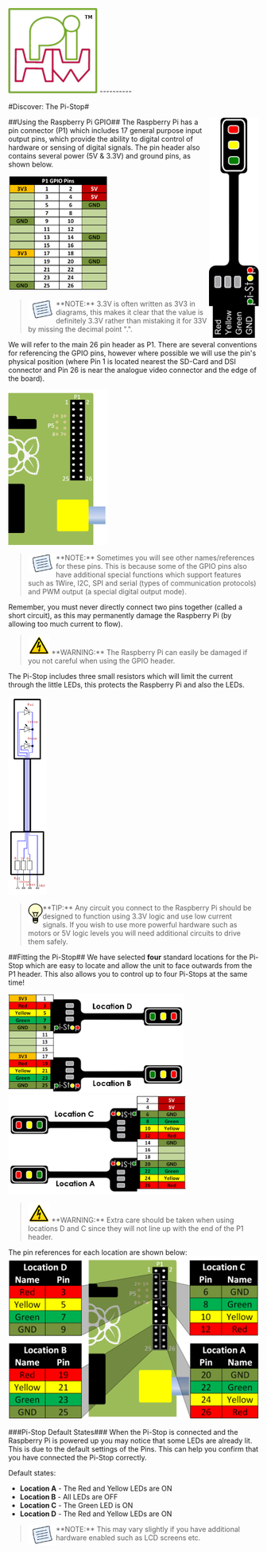 <img src="img/pihwlogotm.png" width=180 />
----------

#Discover: The Pi-Stop#




##Using the Raspberry Pi GPIO##
<img style="float:right" src="img/pi-stopsmbl.png" width=100/>
The Raspberry Pi has a pin connector (P1) which includes 17 general purpose input output pins, which provide the ability to digital control of hardware or sensing of digital signals.  The pin header also contains several power (5V & 3.3V) and ground pins, as shown below.

<img src="img/rpigpiobasicblack.png" width=200 />


> <img style="float:left" src="img/note.png" height=40/>
> **NOTE:**  3.3V is often written as 3V3 in diagrams, this makes it clear that the value is definitely 3.3V rather than mistaking it for 33V by missing the decimal point ".". 

We will refer to the main 26 pin header as P1.
There are several conventions for referencing the GPIO pins, however where possible we will use the pin's physical position (where Pin 1 is located nearest the SD-Card and DSI connector and Pin 26 is near the analogue video connector and the edge of the board).

<img src="img/RPiGPIOImage.png" width=200 />

><img style="float:left" src="img/note.png" height=40/>
> **NOTE:** Sometimes you will see other names/references for these pins. This is because some of the GPIO pins also have additional special functions which support features such as 1Wire, I2C, SPI and serial (types of communication protocols) and PWM output (a special digital output mode).

Remember, you must never directly connect two pins together (called a short circuit), as this may permanently damage the Raspberry Pi (by allowing too much current to flow).

><img src="img/warn.png" height=40/>
> **WARNING:** The Raspberry Pi can easily be damaged if you not careful when using the GPIO header.

The Pi-Stop includes three small resistors which will limit the current through the little LEDs, this protects the Raspberry Pi and also the LEDs.

<img src="img/TrafficLightsPiStop.png" height=400>

><img style="float:left" src="img/idea.png" height=40/>
> **TIP:** 
>Any circuit you connect to the Raspberry Pi should be designed to function using 3.3V logic and use low current signals.  If you wish to use more powerful hardware such as motors or 5V logic levels you will need additional circuits to drive them safely.
   

##Fitting the Pi-Stop##
We have selected **four** standard locations for the Pi-Stop which are easy to locate and allow the unit to face outwards from the P1 header.  This also allows you to control up to four Pi-Stops at the same time!

<img src="img/gpioconnections01.png" height=200 />

<img  src="img/gpioconnections02.png" height=200 />


><img src="img/warn.png" height=40/>
> **WARNING:** Extra care should be taken when using locations D and C since they will not line up with the end of the P1 header.

The pin references for each location are shown below:
<img src="img/PiStopLocations.png" width=700 />

###Pi-Stop Default States###
When the Pi-Stop is connected and the Raspberry Pi is powered up you may notice that some LEDs are already lit.  This is due to the default settings of the Pins.  This can help you confirm that you have connected the Pi-Stop correctly.

Default states:

- **Location A** - The Red and Yellow LEDs are ON
- **Location B** - All LEDs are OFF
- **Location C** - The Green LED is ON
- **Location D** - The Red and Yellow LEDs are ON

><img style="float:left" src="img/note.png" height=40/>
> **NOTE:** This may vary slightly if you have additional hardware enabled such as LCD screens etc. 
